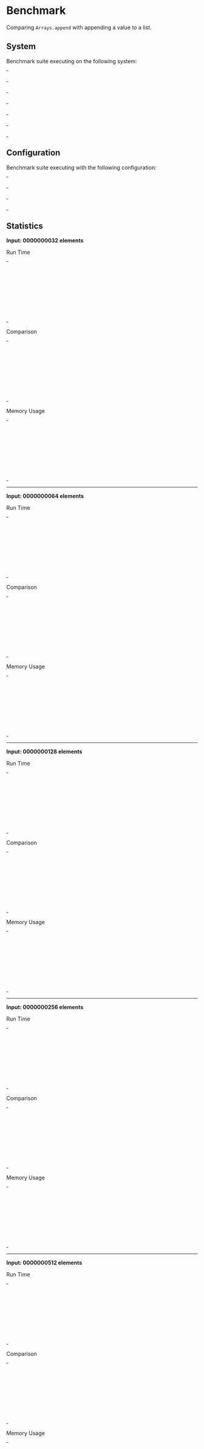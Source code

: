 
# Benchmark

Comparing `Arrays.append` with appending a value to a list.


## System

Benchmark suite executing on the following system:

<table style="width: 1%">
  <tr>
    <th style="width: 1%; white-space: nowrap">Operating System</th>
    <td>Linux</td>
  </tr><tr>
    <th style="white-space: nowrap">CPU Information</th>
    <td style="white-space: nowrap">Intel(R) Core(TM) i7-6700HQ CPU @ 2.60GHz</td>
  </tr><tr>
    <th style="white-space: nowrap">Number of Available Cores</th>
    <td style="white-space: nowrap">8</td>
  </tr><tr>
    <th style="white-space: nowrap">Available Memory</th>
    <td style="white-space: nowrap">7.60 GB</td>
  </tr><tr>
    <th style="white-space: nowrap">Elixir Version</th>
    <td style="white-space: nowrap">1.12.2</td>
  </tr><tr>
    <th style="white-space: nowrap">Erlang Version</th>
    <td style="white-space: nowrap">24.0.1</td>
  </tr>
</table>

## Configuration

Benchmark suite executing with the following configuration:

<table style="width: 1%">
  <tr>
    <th style="width: 1%">:time</th>
    <td style="white-space: nowrap">500 ms</td>
  </tr><tr>
    <th>:parallel</th>
    <td style="white-space: nowrap">1</td>
  </tr><tr>
    <th>:warmup</th>
    <td style="white-space: nowrap">500 ms</td>
  </tr>
</table>

## Statistics




__Input: 0000000032 elements__

Run Time

<table style="width: 1%">
  <tr>
    <th>Name</th>
    <th style="text-align: right">IPS</th>
    <th style="text-align: right">Average</th>
    <th style="text-align: right">Devitation</th>
    <th style="text-align: right">Median</th>
    <th style="text-align: right">99th&nbsp;%</th>
  </tr>

  <tr>
    <td style="white-space: nowrap">[val | list] (list, backwards)</td>
    <td style="white-space: nowrap; text-align: right">18.03 M</td>
    <td style="white-space: nowrap; text-align: right">55.46 ns</td>
    <td style="white-space: nowrap; text-align: right">±1815.06%</td>
    <td style="white-space: nowrap; text-align: right">34 ns</td>
    <td style="white-space: nowrap; text-align: right">62 ns</td>
  </tr>

  <tr>
    <td style="white-space: nowrap">Arrays.append/2 (ErlangArray)</td>
    <td style="white-space: nowrap; text-align: right">3.72 M</td>
    <td style="white-space: nowrap; text-align: right">269.13 ns</td>
    <td style="white-space: nowrap; text-align: right">±551.28%</td>
    <td style="white-space: nowrap; text-align: right">168 ns</td>
    <td style="white-space: nowrap; text-align: right">570.81 ns</td>
  </tr>

  <tr>
    <td style="white-space: nowrap">list ++ [val] (list)</td>
    <td style="white-space: nowrap; text-align: right">2.58 M</td>
    <td style="white-space: nowrap; text-align: right">388.12 ns</td>
    <td style="white-space: nowrap; text-align: right">±833.14%</td>
    <td style="white-space: nowrap; text-align: right">128 ns</td>
    <td style="white-space: nowrap; text-align: right">3953.60 ns</td>
  </tr>

  <tr>
    <td style="white-space: nowrap">Arrays.append/2 (RRBVector)</td>
    <td style="white-space: nowrap; text-align: right">1.17 M</td>
    <td style="white-space: nowrap; text-align: right">852.61 ns</td>
    <td style="white-space: nowrap; text-align: right">±300.72%</td>
    <td style="white-space: nowrap; text-align: right">641 ns</td>
    <td style="white-space: nowrap; text-align: right">1562.88 ns</td>
  </tr>

  <tr>
    <td style="white-space: nowrap">Arrays.append/2 (MapArray)</td>
    <td style="white-space: nowrap; text-align: right">0.37 M</td>
    <td style="white-space: nowrap; text-align: right">2707.40 ns</td>
    <td style="white-space: nowrap; text-align: right">±145.37%</td>
    <td style="white-space: nowrap; text-align: right">2075 ns</td>
    <td style="white-space: nowrap; text-align: right">21904.52 ns</td>
  </tr>

</table>


Comparison

<table style="width: 1%">
  <tr>
    <th>Name</th>
    <th style="text-align: right">IPS</th>
    <th style="text-align: right">Slower</th>
  <tr>
    <td style="white-space: nowrap">[val | list] (list, backwards)</td>
    <td style="white-space: nowrap;text-align: right">18.03 M</td>
    <td>&nbsp;</td>
  </tr>

  <tr>
    <td style="white-space: nowrap">Arrays.append/2 (ErlangArray)</td>
    <td style="white-space: nowrap; text-align: right">3.72 M</td>
    <td style="white-space: nowrap; text-align: right">4.85x</td>
  </tr>

  <tr>
    <td style="white-space: nowrap">list ++ [val] (list)</td>
    <td style="white-space: nowrap; text-align: right">2.58 M</td>
    <td style="white-space: nowrap; text-align: right">7.0x</td>
  </tr>

  <tr>
    <td style="white-space: nowrap">Arrays.append/2 (RRBVector)</td>
    <td style="white-space: nowrap; text-align: right">1.17 M</td>
    <td style="white-space: nowrap; text-align: right">15.37x</td>
  </tr>

  <tr>
    <td style="white-space: nowrap">Arrays.append/2 (MapArray)</td>
    <td style="white-space: nowrap; text-align: right">0.37 M</td>
    <td style="white-space: nowrap; text-align: right">48.82x</td>
  </tr>

</table>



Memory Usage

<table style="width: 1%">
  <tr>
    <th>Name</th>
    <th style="text-align: right">Memory</th>
<th style="text-align: right">Factor</th>
  </tr>
  <tr>
    <td style="white-space: nowrap">[val | list] (list, backwards)</td>
    <td style="white-space: nowrap">16 B</td>
<td>&nbsp;</td>
  </tr>

  <tr>
    <td style="white-space: nowrap">Arrays.append/2 (ErlangArray)</td>
    <td style="white-space: nowrap">272 B</td>
    <td>17.0x</td>
  </tr>

  <tr>
    <td style="white-space: nowrap">list ++ [val] (list)</td>
    <td style="white-space: nowrap">528 B</td>
    <td>33.0x</td>
  </tr>

  <tr>
    <td style="white-space: nowrap">Arrays.append/2 (RRBVector)</td>
    <td style="white-space: nowrap">88 B</td>
    <td>5.5x</td>
  </tr>

  <tr>
    <td style="white-space: nowrap">Arrays.append/2 (MapArray)</td>
    <td style="white-space: nowrap">920 B</td>
    <td>57.5x</td>
  </tr>

</table>


<hr/>


__Input: 0000000064 elements__

Run Time

<table style="width: 1%">
  <tr>
    <th>Name</th>
    <th style="text-align: right">IPS</th>
    <th style="text-align: right">Average</th>
    <th style="text-align: right">Devitation</th>
    <th style="text-align: right">Median</th>
    <th style="text-align: right">99th&nbsp;%</th>
  </tr>

  <tr>
    <td style="white-space: nowrap">[val | list] (list, backwards)</td>
    <td style="white-space: nowrap; text-align: right">20.37 M</td>
    <td style="white-space: nowrap; text-align: right">49.08 ns</td>
    <td style="white-space: nowrap; text-align: right">±936.97%</td>
    <td style="white-space: nowrap; text-align: right">36 ns</td>
    <td style="white-space: nowrap; text-align: right">72 ns</td>
  </tr>

  <tr>
    <td style="white-space: nowrap">Arrays.append/2 (ErlangArray)</td>
    <td style="white-space: nowrap; text-align: right">4.54 M</td>
    <td style="white-space: nowrap; text-align: right">220.15 ns</td>
    <td style="white-space: nowrap; text-align: right">±446.12%</td>
    <td style="white-space: nowrap; text-align: right">162 ns</td>
    <td style="white-space: nowrap; text-align: right">498.54 ns</td>
  </tr>

  <tr>
    <td style="white-space: nowrap">Arrays.append/2 (MapArray)</td>
    <td style="white-space: nowrap; text-align: right">4.03 M</td>
    <td style="white-space: nowrap; text-align: right">248.10 ns</td>
    <td style="white-space: nowrap; text-align: right">±548.95%</td>
    <td style="white-space: nowrap; text-align: right">165 ns</td>
    <td style="white-space: nowrap; text-align: right">395.91 ns</td>
  </tr>

  <tr>
    <td style="white-space: nowrap">list ++ [val] (list)</td>
    <td style="white-space: nowrap; text-align: right">1.81 M</td>
    <td style="white-space: nowrap; text-align: right">551.45 ns</td>
    <td style="white-space: nowrap; text-align: right">±517.57%</td>
    <td style="white-space: nowrap; text-align: right">217 ns</td>
    <td style="white-space: nowrap; text-align: right">12372.60 ns</td>
  </tr>

  <tr>
    <td style="white-space: nowrap">Arrays.append/2 (RRBVector)</td>
    <td style="white-space: nowrap; text-align: right">0.90 M</td>
    <td style="white-space: nowrap; text-align: right">1112.15 ns</td>
    <td style="white-space: nowrap; text-align: right">±194.38%</td>
    <td style="white-space: nowrap; text-align: right">896 ns</td>
    <td style="white-space: nowrap; text-align: right">5252.01 ns</td>
  </tr>

</table>


Comparison

<table style="width: 1%">
  <tr>
    <th>Name</th>
    <th style="text-align: right">IPS</th>
    <th style="text-align: right">Slower</th>
  <tr>
    <td style="white-space: nowrap">[val | list] (list, backwards)</td>
    <td style="white-space: nowrap;text-align: right">20.37 M</td>
    <td>&nbsp;</td>
  </tr>

  <tr>
    <td style="white-space: nowrap">Arrays.append/2 (ErlangArray)</td>
    <td style="white-space: nowrap; text-align: right">4.54 M</td>
    <td style="white-space: nowrap; text-align: right">4.49x</td>
  </tr>

  <tr>
    <td style="white-space: nowrap">Arrays.append/2 (MapArray)</td>
    <td style="white-space: nowrap; text-align: right">4.03 M</td>
    <td style="white-space: nowrap; text-align: right">5.05x</td>
  </tr>

  <tr>
    <td style="white-space: nowrap">list ++ [val] (list)</td>
    <td style="white-space: nowrap; text-align: right">1.81 M</td>
    <td style="white-space: nowrap; text-align: right">11.23x</td>
  </tr>

  <tr>
    <td style="white-space: nowrap">Arrays.append/2 (RRBVector)</td>
    <td style="white-space: nowrap; text-align: right">0.90 M</td>
    <td style="white-space: nowrap; text-align: right">22.66x</td>
  </tr>

</table>



Memory Usage

<table style="width: 1%">
  <tr>
    <th>Name</th>
    <th style="text-align: right">Memory</th>
<th style="text-align: right">Factor</th>
  </tr>
  <tr>
    <td style="white-space: nowrap">[val | list] (list, backwards)</td>
    <td style="white-space: nowrap">16 B</td>
<td>&nbsp;</td>
  </tr>

  <tr>
    <td style="white-space: nowrap">Arrays.append/2 (ErlangArray)</td>
    <td style="white-space: nowrap">272 B</td>
    <td>17.0x</td>
  </tr>

  <tr>
    <td style="white-space: nowrap">Arrays.append/2 (MapArray)</td>
    <td style="white-space: nowrap">224 B</td>
    <td>14.0x</td>
  </tr>

  <tr>
    <td style="white-space: nowrap">list ++ [val] (list)</td>
    <td style="white-space: nowrap">448 B</td>
    <td>28.0x</td>
  </tr>

  <tr>
    <td style="white-space: nowrap">Arrays.append/2 (RRBVector)</td>
    <td style="white-space: nowrap">88 B</td>
    <td>5.5x</td>
  </tr>

</table>


<hr/>


__Input: 0000000128 elements__

Run Time

<table style="width: 1%">
  <tr>
    <th>Name</th>
    <th style="text-align: right">IPS</th>
    <th style="text-align: right">Average</th>
    <th style="text-align: right">Devitation</th>
    <th style="text-align: right">Median</th>
    <th style="text-align: right">99th&nbsp;%</th>
  </tr>

  <tr>
    <td style="white-space: nowrap">[val | list] (list, backwards)</td>
    <td style="white-space: nowrap; text-align: right">14.32 M</td>
    <td style="white-space: nowrap; text-align: right">69.85 ns</td>
    <td style="white-space: nowrap; text-align: right">±1257.32%</td>
    <td style="white-space: nowrap; text-align: right">41 ns</td>
    <td style="white-space: nowrap; text-align: right">80 ns</td>
  </tr>

  <tr>
    <td style="white-space: nowrap">Arrays.append/2 (MapArray)</td>
    <td style="white-space: nowrap; text-align: right">3.02 M</td>
    <td style="white-space: nowrap; text-align: right">330.79 ns</td>
    <td style="white-space: nowrap; text-align: right">±439.52%</td>
    <td style="white-space: nowrap; text-align: right">204 ns</td>
    <td style="white-space: nowrap; text-align: right">3264.30 ns</td>
  </tr>

  <tr>
    <td style="white-space: nowrap">Arrays.append/2 (ErlangArray)</td>
    <td style="white-space: nowrap; text-align: right">3.00 M</td>
    <td style="white-space: nowrap; text-align: right">332.81 ns</td>
    <td style="white-space: nowrap; text-align: right">±451.07%</td>
    <td style="white-space: nowrap; text-align: right">223 ns</td>
    <td style="white-space: nowrap; text-align: right">1744.15 ns</td>
  </tr>

  <tr>
    <td style="white-space: nowrap">list ++ [val] (list)</td>
    <td style="white-space: nowrap; text-align: right">0.98 M</td>
    <td style="white-space: nowrap; text-align: right">1017.03 ns</td>
    <td style="white-space: nowrap; text-align: right">±387.01%</td>
    <td style="white-space: nowrap; text-align: right">373 ns</td>
    <td style="white-space: nowrap; text-align: right">19946.75 ns</td>
  </tr>

  <tr>
    <td style="white-space: nowrap">Arrays.append/2 (RRBVector)</td>
    <td style="white-space: nowrap; text-align: right">0.95 M</td>
    <td style="white-space: nowrap; text-align: right">1056.68 ns</td>
    <td style="white-space: nowrap; text-align: right">±326.14%</td>
    <td style="white-space: nowrap; text-align: right">737 ns</td>
    <td style="white-space: nowrap; text-align: right">10128.68 ns</td>
  </tr>

</table>


Comparison

<table style="width: 1%">
  <tr>
    <th>Name</th>
    <th style="text-align: right">IPS</th>
    <th style="text-align: right">Slower</th>
  <tr>
    <td style="white-space: nowrap">[val | list] (list, backwards)</td>
    <td style="white-space: nowrap;text-align: right">14.32 M</td>
    <td>&nbsp;</td>
  </tr>

  <tr>
    <td style="white-space: nowrap">Arrays.append/2 (MapArray)</td>
    <td style="white-space: nowrap; text-align: right">3.02 M</td>
    <td style="white-space: nowrap; text-align: right">4.74x</td>
  </tr>

  <tr>
    <td style="white-space: nowrap">Arrays.append/2 (ErlangArray)</td>
    <td style="white-space: nowrap; text-align: right">3.00 M</td>
    <td style="white-space: nowrap; text-align: right">4.76x</td>
  </tr>

  <tr>
    <td style="white-space: nowrap">list ++ [val] (list)</td>
    <td style="white-space: nowrap; text-align: right">0.98 M</td>
    <td style="white-space: nowrap; text-align: right">14.56x</td>
  </tr>

  <tr>
    <td style="white-space: nowrap">Arrays.append/2 (RRBVector)</td>
    <td style="white-space: nowrap; text-align: right">0.95 M</td>
    <td style="white-space: nowrap; text-align: right">15.13x</td>
  </tr>

</table>



Memory Usage

<table style="width: 1%">
  <tr>
    <th>Name</th>
    <th style="text-align: right">Memory</th>
<th style="text-align: right">Factor</th>
  </tr>
  <tr>
    <td style="white-space: nowrap">[val | list] (list, backwards)</td>
    <td style="white-space: nowrap">16 B</td>
<td>&nbsp;</td>
  </tr>

  <tr>
    <td style="white-space: nowrap">Arrays.append/2 (MapArray)</td>
    <td style="white-space: nowrap">264 B</td>
    <td>16.5x</td>
  </tr>

  <tr>
    <td style="white-space: nowrap">Arrays.append/2 (ErlangArray)</td>
    <td style="white-space: nowrap">368 B</td>
    <td>23.0x</td>
  </tr>

  <tr>
    <td style="white-space: nowrap">list ++ [val] (list)</td>
    <td style="white-space: nowrap">560 B</td>
    <td>35.0x</td>
  </tr>

  <tr>
    <td style="white-space: nowrap">Arrays.append/2 (RRBVector)</td>
    <td style="white-space: nowrap">88 B</td>
    <td>5.5x</td>
  </tr>

</table>


<hr/>


__Input: 0000000256 elements__

Run Time

<table style="width: 1%">
  <tr>
    <th>Name</th>
    <th style="text-align: right">IPS</th>
    <th style="text-align: right">Average</th>
    <th style="text-align: right">Devitation</th>
    <th style="text-align: right">Median</th>
    <th style="text-align: right">99th&nbsp;%</th>
  </tr>

  <tr>
    <td style="white-space: nowrap">[val | list] (list, backwards)</td>
    <td style="white-space: nowrap; text-align: right">12.52 M</td>
    <td style="white-space: nowrap; text-align: right">79.90 ns</td>
    <td style="white-space: nowrap; text-align: right">±961.08%</td>
    <td style="white-space: nowrap; text-align: right">47 ns</td>
    <td style="white-space: nowrap; text-align: right">97 ns</td>
  </tr>

  <tr>
    <td style="white-space: nowrap">Arrays.append/2 (ErlangArray)</td>
    <td style="white-space: nowrap; text-align: right">3.49 M</td>
    <td style="white-space: nowrap; text-align: right">286.61 ns</td>
    <td style="white-space: nowrap; text-align: right">±291.47%</td>
    <td style="white-space: nowrap; text-align: right">239 ns</td>
    <td style="white-space: nowrap; text-align: right">460.68 ns</td>
  </tr>

  <tr>
    <td style="white-space: nowrap">Arrays.append/2 (MapArray)</td>
    <td style="white-space: nowrap; text-align: right">3.30 M</td>
    <td style="white-space: nowrap; text-align: right">302.98 ns</td>
    <td style="white-space: nowrap; text-align: right">±290.61%</td>
    <td style="white-space: nowrap; text-align: right">245 ns</td>
    <td style="white-space: nowrap; text-align: right">438.70 ns</td>
  </tr>

  <tr>
    <td style="white-space: nowrap">list ++ [val] (list)</td>
    <td style="white-space: nowrap; text-align: right">0.56 M</td>
    <td style="white-space: nowrap; text-align: right">1790.46 ns</td>
    <td style="white-space: nowrap; text-align: right">±246.86%</td>
    <td style="white-space: nowrap; text-align: right">705 ns</td>
    <td style="white-space: nowrap; text-align: right">25348.65 ns</td>
  </tr>

  <tr>
    <td style="white-space: nowrap">Arrays.append/2 (RRBVector)</td>
    <td style="white-space: nowrap; text-align: right">0.51 M</td>
    <td style="white-space: nowrap; text-align: right">1959.35 ns</td>
    <td style="white-space: nowrap; text-align: right">±108.08%</td>
    <td style="white-space: nowrap; text-align: right">1677 ns</td>
    <td style="white-space: nowrap; text-align: right">16455.40 ns</td>
  </tr>

</table>


Comparison

<table style="width: 1%">
  <tr>
    <th>Name</th>
    <th style="text-align: right">IPS</th>
    <th style="text-align: right">Slower</th>
  <tr>
    <td style="white-space: nowrap">[val | list] (list, backwards)</td>
    <td style="white-space: nowrap;text-align: right">12.52 M</td>
    <td>&nbsp;</td>
  </tr>

  <tr>
    <td style="white-space: nowrap">Arrays.append/2 (ErlangArray)</td>
    <td style="white-space: nowrap; text-align: right">3.49 M</td>
    <td style="white-space: nowrap; text-align: right">3.59x</td>
  </tr>

  <tr>
    <td style="white-space: nowrap">Arrays.append/2 (MapArray)</td>
    <td style="white-space: nowrap; text-align: right">3.30 M</td>
    <td style="white-space: nowrap; text-align: right">3.79x</td>
  </tr>

  <tr>
    <td style="white-space: nowrap">list ++ [val] (list)</td>
    <td style="white-space: nowrap; text-align: right">0.56 M</td>
    <td style="white-space: nowrap; text-align: right">22.41x</td>
  </tr>

  <tr>
    <td style="white-space: nowrap">Arrays.append/2 (RRBVector)</td>
    <td style="white-space: nowrap; text-align: right">0.51 M</td>
    <td style="white-space: nowrap; text-align: right">24.52x</td>
  </tr>

</table>



Memory Usage

<table style="width: 1%">
  <tr>
    <th>Name</th>
    <th style="text-align: right">Memory</th>
<th style="text-align: right">Factor</th>
  </tr>
  <tr>
    <td style="white-space: nowrap">[val | list] (list, backwards)</td>
    <td style="white-space: nowrap">16 B</td>
<td>&nbsp;</td>
  </tr>

  <tr>
    <td style="white-space: nowrap">Arrays.append/2 (ErlangArray)</td>
    <td style="white-space: nowrap">368 B</td>
    <td>23.0x</td>
  </tr>

  <tr>
    <td style="white-space: nowrap">Arrays.append/2 (MapArray)</td>
    <td style="white-space: nowrap">328 B</td>
    <td>20.5x</td>
  </tr>

  <tr>
    <td style="white-space: nowrap">list ++ [val] (list)</td>
    <td style="white-space: nowrap">384 B</td>
    <td>24.0x</td>
  </tr>

  <tr>
    <td style="white-space: nowrap">Arrays.append/2 (RRBVector)</td>
    <td style="white-space: nowrap">88 B</td>
    <td>5.5x</td>
  </tr>

</table>


<hr/>


__Input: 0000000512 elements__

Run Time

<table style="width: 1%">
  <tr>
    <th>Name</th>
    <th style="text-align: right">IPS</th>
    <th style="text-align: right">Average</th>
    <th style="text-align: right">Devitation</th>
    <th style="text-align: right">Median</th>
    <th style="text-align: right">99th&nbsp;%</th>
  </tr>

  <tr>
    <td style="white-space: nowrap">[val | list] (list, backwards)</td>
    <td style="white-space: nowrap; text-align: right">15.02 M</td>
    <td style="white-space: nowrap; text-align: right">66.57 ns</td>
    <td style="white-space: nowrap; text-align: right">±631.41%</td>
    <td style="white-space: nowrap; text-align: right">53 ns</td>
    <td style="white-space: nowrap; text-align: right">102.86 ns</td>
  </tr>

  <tr>
    <td style="white-space: nowrap">Arrays.append/2 (ErlangArray)</td>
    <td style="white-space: nowrap; text-align: right">2.94 M</td>
    <td style="white-space: nowrap; text-align: right">339.70 ns</td>
    <td style="white-space: nowrap; text-align: right">±222.09%</td>
    <td style="white-space: nowrap; text-align: right">251 ns</td>
    <td style="white-space: nowrap; text-align: right">1811.20 ns</td>
  </tr>

  <tr>
    <td style="white-space: nowrap">Arrays.append/2 (MapArray)</td>
    <td style="white-space: nowrap; text-align: right">2.26 M</td>
    <td style="white-space: nowrap; text-align: right">442.64 ns</td>
    <td style="white-space: nowrap; text-align: right">±385.09%</td>
    <td style="white-space: nowrap; text-align: right">257.50 ns</td>
    <td style="white-space: nowrap; text-align: right">10374.74 ns</td>
  </tr>

  <tr>
    <td style="white-space: nowrap">list ++ [val] (list)</td>
    <td style="white-space: nowrap; text-align: right">0.46 M</td>
    <td style="white-space: nowrap; text-align: right">2153.84 ns</td>
    <td style="white-space: nowrap; text-align: right">±114.50%</td>
    <td style="white-space: nowrap; text-align: right">1360 ns</td>
    <td style="white-space: nowrap; text-align: right">9074.82 ns</td>
  </tr>

  <tr>
    <td style="white-space: nowrap">Arrays.append/2 (RRBVector)</td>
    <td style="white-space: nowrap; text-align: right">0.43 M</td>
    <td style="white-space: nowrap; text-align: right">2343.52 ns</td>
    <td style="white-space: nowrap; text-align: right">±138.37%</td>
    <td style="white-space: nowrap; text-align: right">2046 ns</td>
    <td style="white-space: nowrap; text-align: right">15088.36 ns</td>
  </tr>

</table>


Comparison

<table style="width: 1%">
  <tr>
    <th>Name</th>
    <th style="text-align: right">IPS</th>
    <th style="text-align: right">Slower</th>
  <tr>
    <td style="white-space: nowrap">[val | list] (list, backwards)</td>
    <td style="white-space: nowrap;text-align: right">15.02 M</td>
    <td>&nbsp;</td>
  </tr>

  <tr>
    <td style="white-space: nowrap">Arrays.append/2 (ErlangArray)</td>
    <td style="white-space: nowrap; text-align: right">2.94 M</td>
    <td style="white-space: nowrap; text-align: right">5.1x</td>
  </tr>

  <tr>
    <td style="white-space: nowrap">Arrays.append/2 (MapArray)</td>
    <td style="white-space: nowrap; text-align: right">2.26 M</td>
    <td style="white-space: nowrap; text-align: right">6.65x</td>
  </tr>

  <tr>
    <td style="white-space: nowrap">list ++ [val] (list)</td>
    <td style="white-space: nowrap; text-align: right">0.46 M</td>
    <td style="white-space: nowrap; text-align: right">32.35x</td>
  </tr>

  <tr>
    <td style="white-space: nowrap">Arrays.append/2 (RRBVector)</td>
    <td style="white-space: nowrap; text-align: right">0.43 M</td>
    <td style="white-space: nowrap; text-align: right">35.2x</td>
  </tr>

</table>



Memory Usage

<table style="width: 1%">
  <tr>
    <th>Name</th>
    <th style="text-align: right">Memory</th>
<th style="text-align: right">Factor</th>
  </tr>
  <tr>
    <td style="white-space: nowrap">[val | list] (list, backwards)</td>
    <td style="white-space: nowrap">16 B</td>
<td>&nbsp;</td>
  </tr>

  <tr>
    <td style="white-space: nowrap">Arrays.append/2 (ErlangArray)</td>
    <td style="white-space: nowrap">368 B</td>
    <td>23.0x</td>
  </tr>

  <tr>
    <td style="white-space: nowrap">Arrays.append/2 (MapArray)</td>
    <td style="white-space: nowrap">336 B</td>
    <td>21.0x</td>
  </tr>

  <tr>
    <td style="white-space: nowrap">list ++ [val] (list)</td>
    <td style="white-space: nowrap">4192 B</td>
    <td>262.0x</td>
  </tr>

  <tr>
    <td style="white-space: nowrap">Arrays.append/2 (RRBVector)</td>
    <td style="white-space: nowrap">88 B</td>
    <td>5.5x</td>
  </tr>

</table>


<hr/>


__Input: 0000001024 elements__

Run Time

<table style="width: 1%">
  <tr>
    <th>Name</th>
    <th style="text-align: right">IPS</th>
    <th style="text-align: right">Average</th>
    <th style="text-align: right">Devitation</th>
    <th style="text-align: right">Median</th>
    <th style="text-align: right">99th&nbsp;%</th>
  </tr>

  <tr>
    <td style="white-space: nowrap">[val | list] (list, backwards)</td>
    <td style="white-space: nowrap; text-align: right">11634.04 K</td>
    <td style="white-space: nowrap; text-align: right">0.0860 μs</td>
    <td style="white-space: nowrap; text-align: right">±375.65%</td>
    <td style="white-space: nowrap; text-align: right">0.0650 μs</td>
    <td style="white-space: nowrap; text-align: right">0.33 μs</td>
  </tr>

  <tr>
    <td style="white-space: nowrap">Arrays.append/2 (ErlangArray)</td>
    <td style="white-space: nowrap; text-align: right">2241.18 K</td>
    <td style="white-space: nowrap; text-align: right">0.45 μs</td>
    <td style="white-space: nowrap; text-align: right">±213.46%</td>
    <td style="white-space: nowrap; text-align: right">0.32 μs</td>
    <td style="white-space: nowrap; text-align: right">2.01 μs</td>
  </tr>

  <tr>
    <td style="white-space: nowrap">Arrays.append/2 (MapArray)</td>
    <td style="white-space: nowrap; text-align: right">951.57 K</td>
    <td style="white-space: nowrap; text-align: right">1.05 μs</td>
    <td style="white-space: nowrap; text-align: right">±360.56%</td>
    <td style="white-space: nowrap; text-align: right">0.29 μs</td>
    <td style="white-space: nowrap; text-align: right">14.01 μs</td>
  </tr>

  <tr>
    <td style="white-space: nowrap">Arrays.append/2 (RRBVector)</td>
    <td style="white-space: nowrap; text-align: right">246.34 K</td>
    <td style="white-space: nowrap; text-align: right">4.06 μs</td>
    <td style="white-space: nowrap; text-align: right">±370.70%</td>
    <td style="white-space: nowrap; text-align: right">2.26 μs</td>
    <td style="white-space: nowrap; text-align: right">138.41 μs</td>
  </tr>

  <tr>
    <td style="white-space: nowrap">list ++ [val] (list)</td>
    <td style="white-space: nowrap; text-align: right">124.43 K</td>
    <td style="white-space: nowrap; text-align: right">8.04 μs</td>
    <td style="white-space: nowrap; text-align: right">±106.36%</td>
    <td style="white-space: nowrap; text-align: right">3.14 μs</td>
    <td style="white-space: nowrap; text-align: right">37.37 μs</td>
  </tr>

</table>


Comparison

<table style="width: 1%">
  <tr>
    <th>Name</th>
    <th style="text-align: right">IPS</th>
    <th style="text-align: right">Slower</th>
  <tr>
    <td style="white-space: nowrap">[val | list] (list, backwards)</td>
    <td style="white-space: nowrap;text-align: right">11634.04 K</td>
    <td>&nbsp;</td>
  </tr>

  <tr>
    <td style="white-space: nowrap">Arrays.append/2 (ErlangArray)</td>
    <td style="white-space: nowrap; text-align: right">2241.18 K</td>
    <td style="white-space: nowrap; text-align: right">5.19x</td>
  </tr>

  <tr>
    <td style="white-space: nowrap">Arrays.append/2 (MapArray)</td>
    <td style="white-space: nowrap; text-align: right">951.57 K</td>
    <td style="white-space: nowrap; text-align: right">12.23x</td>
  </tr>

  <tr>
    <td style="white-space: nowrap">Arrays.append/2 (RRBVector)</td>
    <td style="white-space: nowrap; text-align: right">246.34 K</td>
    <td style="white-space: nowrap; text-align: right">47.23x</td>
  </tr>

  <tr>
    <td style="white-space: nowrap">list ++ [val] (list)</td>
    <td style="white-space: nowrap; text-align: right">124.43 K</td>
    <td style="white-space: nowrap; text-align: right">93.5x</td>
  </tr>

</table>



Memory Usage

<table style="width: 1%">
  <tr>
    <th>Name</th>
    <th style="text-align: right">Memory</th>
<th style="text-align: right">Factor</th>
  </tr>
  <tr>
    <td style="white-space: nowrap">[val | list] (list, backwards)</td>
    <td style="white-space: nowrap">16 B</td>
<td>&nbsp;</td>
  </tr>

  <tr>
    <td style="white-space: nowrap">Arrays.append/2 (ErlangArray)</td>
    <td style="white-space: nowrap">464 B</td>
    <td>29.0x</td>
  </tr>

  <tr>
    <td style="white-space: nowrap">Arrays.append/2 (MapArray)</td>
    <td style="white-space: nowrap">368 B</td>
    <td>23.0x</td>
  </tr>

  <tr>
    <td style="white-space: nowrap">Arrays.append/2 (RRBVector)</td>
    <td style="white-space: nowrap">88 B</td>
    <td>5.5x</td>
  </tr>

  <tr>
    <td style="white-space: nowrap">list ++ [val] (list)</td>
    <td style="white-space: nowrap">3904 B</td>
    <td>244.0x</td>
  </tr>

</table>


<hr/>


__Input: 0000002048 elements__

Run Time

<table style="width: 1%">
  <tr>
    <th>Name</th>
    <th style="text-align: right">IPS</th>
    <th style="text-align: right">Average</th>
    <th style="text-align: right">Devitation</th>
    <th style="text-align: right">Median</th>
    <th style="text-align: right">99th&nbsp;%</th>
  </tr>

  <tr>
    <td style="white-space: nowrap">[val | list] (list, backwards)</td>
    <td style="white-space: nowrap; text-align: right">9357.05 K</td>
    <td style="white-space: nowrap; text-align: right">0.107 μs</td>
    <td style="white-space: nowrap; text-align: right">±601.72%</td>
    <td style="white-space: nowrap; text-align: right">0.0760 μs</td>
    <td style="white-space: nowrap; text-align: right">0.22 μs</td>
  </tr>

  <tr>
    <td style="white-space: nowrap">Arrays.append/2 (MapArray)</td>
    <td style="white-space: nowrap; text-align: right">2354.63 K</td>
    <td style="white-space: nowrap; text-align: right">0.42 μs</td>
    <td style="white-space: nowrap; text-align: right">±341.56%</td>
    <td style="white-space: nowrap; text-align: right">0.30 μs</td>
    <td style="white-space: nowrap; text-align: right">0.83 μs</td>
  </tr>

  <tr>
    <td style="white-space: nowrap">Arrays.append/2 (ErlangArray)</td>
    <td style="white-space: nowrap; text-align: right">961.41 K</td>
    <td style="white-space: nowrap; text-align: right">1.04 μs</td>
    <td style="white-space: nowrap; text-align: right">±210.89%</td>
    <td style="white-space: nowrap; text-align: right">0.35 μs</td>
    <td style="white-space: nowrap; text-align: right">7.31 μs</td>
  </tr>

  <tr>
    <td style="white-space: nowrap">Arrays.append/2 (RRBVector)</td>
    <td style="white-space: nowrap; text-align: right">329.05 K</td>
    <td style="white-space: nowrap; text-align: right">3.04 μs</td>
    <td style="white-space: nowrap; text-align: right">±85.31%</td>
    <td style="white-space: nowrap; text-align: right">2.58 μs</td>
    <td style="white-space: nowrap; text-align: right">21.71 μs</td>
  </tr>

  <tr>
    <td style="white-space: nowrap">list ++ [val] (list)</td>
    <td style="white-space: nowrap; text-align: right">61.56 K</td>
    <td style="white-space: nowrap; text-align: right">16.25 μs</td>
    <td style="white-space: nowrap; text-align: right">±82.26%</td>
    <td style="white-space: nowrap; text-align: right">6.57 μs</td>
    <td style="white-space: nowrap; text-align: right">65.38 μs</td>
  </tr>

</table>


Comparison

<table style="width: 1%">
  <tr>
    <th>Name</th>
    <th style="text-align: right">IPS</th>
    <th style="text-align: right">Slower</th>
  <tr>
    <td style="white-space: nowrap">[val | list] (list, backwards)</td>
    <td style="white-space: nowrap;text-align: right">9357.05 K</td>
    <td>&nbsp;</td>
  </tr>

  <tr>
    <td style="white-space: nowrap">Arrays.append/2 (MapArray)</td>
    <td style="white-space: nowrap; text-align: right">2354.63 K</td>
    <td style="white-space: nowrap; text-align: right">3.97x</td>
  </tr>

  <tr>
    <td style="white-space: nowrap">Arrays.append/2 (ErlangArray)</td>
    <td style="white-space: nowrap; text-align: right">961.41 K</td>
    <td style="white-space: nowrap; text-align: right">9.73x</td>
  </tr>

  <tr>
    <td style="white-space: nowrap">Arrays.append/2 (RRBVector)</td>
    <td style="white-space: nowrap; text-align: right">329.05 K</td>
    <td style="white-space: nowrap; text-align: right">28.44x</td>
  </tr>

  <tr>
    <td style="white-space: nowrap">list ++ [val] (list)</td>
    <td style="white-space: nowrap; text-align: right">61.56 K</td>
    <td style="white-space: nowrap; text-align: right">152.01x</td>
  </tr>

</table>



Memory Usage

<table style="width: 1%">
  <tr>
    <th>Name</th>
    <th style="text-align: right">Memory</th>
<th style="text-align: right">Factor</th>
  </tr>
  <tr>
    <td style="white-space: nowrap">[val | list] (list, backwards)</td>
    <td style="white-space: nowrap">16 B</td>
<td>&nbsp;</td>
  </tr>

  <tr>
    <td style="white-space: nowrap">Arrays.append/2 (MapArray)</td>
    <td style="white-space: nowrap">408 B</td>
    <td>25.5x</td>
  </tr>

  <tr>
    <td style="white-space: nowrap">Arrays.append/2 (ErlangArray)</td>
    <td style="white-space: nowrap">464 B</td>
    <td>29.0x</td>
  </tr>

  <tr>
    <td style="white-space: nowrap">Arrays.append/2 (RRBVector)</td>
    <td style="white-space: nowrap">88 B</td>
    <td>5.5x</td>
  </tr>

  <tr>
    <td style="white-space: nowrap">list ++ [val] (list)</td>
    <td style="white-space: nowrap">320 B</td>
    <td>20.0x</td>
  </tr>

</table>


<hr/>


__Input: 0000004096 elements__

Run Time

<table style="width: 1%">
  <tr>
    <th>Name</th>
    <th style="text-align: right">IPS</th>
    <th style="text-align: right">Average</th>
    <th style="text-align: right">Devitation</th>
    <th style="text-align: right">Median</th>
    <th style="text-align: right">99th&nbsp;%</th>
  </tr>

  <tr>
    <td style="white-space: nowrap">[val | list] (list, backwards)</td>
    <td style="white-space: nowrap; text-align: right">6665.20 K</td>
    <td style="white-space: nowrap; text-align: right">0.150 μs</td>
    <td style="white-space: nowrap; text-align: right">±110.24%</td>
    <td style="white-space: nowrap; text-align: right">0.128 μs</td>
    <td style="white-space: nowrap; text-align: right">0.42 μs</td>
  </tr>

  <tr>
    <td style="white-space: nowrap">Arrays.append/2 (ErlangArray)</td>
    <td style="white-space: nowrap; text-align: right">1242.62 K</td>
    <td style="white-space: nowrap; text-align: right">0.80 μs</td>
    <td style="white-space: nowrap; text-align: right">±235.11%</td>
    <td style="white-space: nowrap; text-align: right">0.39 μs</td>
    <td style="white-space: nowrap; text-align: right">15.97 μs</td>
  </tr>

  <tr>
    <td style="white-space: nowrap">Arrays.append/2 (RRBVector)</td>
    <td style="white-space: nowrap; text-align: right">244.49 K</td>
    <td style="white-space: nowrap; text-align: right">4.09 μs</td>
    <td style="white-space: nowrap; text-align: right">±40.72%</td>
    <td style="white-space: nowrap; text-align: right">3.80 μs</td>
    <td style="white-space: nowrap; text-align: right">17.66 μs</td>
  </tr>

  <tr>
    <td style="white-space: nowrap">Arrays.append/2 (MapArray)</td>
    <td style="white-space: nowrap; text-align: right">230.45 K</td>
    <td style="white-space: nowrap; text-align: right">4.34 μs</td>
    <td style="white-space: nowrap; text-align: right">±310.95%</td>
    <td style="white-space: nowrap; text-align: right">0.37 μs</td>
    <td style="white-space: nowrap; text-align: right">61.67 μs</td>
  </tr>

  <tr>
    <td style="white-space: nowrap">list ++ [val] (list)</td>
    <td style="white-space: nowrap; text-align: right">28.82 K</td>
    <td style="white-space: nowrap; text-align: right">34.70 μs</td>
    <td style="white-space: nowrap; text-align: right">±64.47%</td>
    <td style="white-space: nowrap; text-align: right">26.31 μs</td>
    <td style="white-space: nowrap; text-align: right">127.07 μs</td>
  </tr>

</table>


Comparison

<table style="width: 1%">
  <tr>
    <th>Name</th>
    <th style="text-align: right">IPS</th>
    <th style="text-align: right">Slower</th>
  <tr>
    <td style="white-space: nowrap">[val | list] (list, backwards)</td>
    <td style="white-space: nowrap;text-align: right">6665.20 K</td>
    <td>&nbsp;</td>
  </tr>

  <tr>
    <td style="white-space: nowrap">Arrays.append/2 (ErlangArray)</td>
    <td style="white-space: nowrap; text-align: right">1242.62 K</td>
    <td style="white-space: nowrap; text-align: right">5.36x</td>
  </tr>

  <tr>
    <td style="white-space: nowrap">Arrays.append/2 (RRBVector)</td>
    <td style="white-space: nowrap; text-align: right">244.49 K</td>
    <td style="white-space: nowrap; text-align: right">27.26x</td>
  </tr>

  <tr>
    <td style="white-space: nowrap">Arrays.append/2 (MapArray)</td>
    <td style="white-space: nowrap; text-align: right">230.45 K</td>
    <td style="white-space: nowrap; text-align: right">28.92x</td>
  </tr>

  <tr>
    <td style="white-space: nowrap">list ++ [val] (list)</td>
    <td style="white-space: nowrap; text-align: right">28.82 K</td>
    <td style="white-space: nowrap; text-align: right">231.29x</td>
  </tr>

</table>



Memory Usage

<table style="width: 1%">
  <tr>
    <th>Name</th>
    <th style="text-align: right">Memory</th>
<th style="text-align: right">Factor</th>
  </tr>
  <tr>
    <td style="white-space: nowrap">[val | list] (list, backwards)</td>
    <td style="white-space: nowrap">16 B</td>
<td>&nbsp;</td>
  </tr>

  <tr>
    <td style="white-space: nowrap">Arrays.append/2 (ErlangArray)</td>
    <td style="white-space: nowrap">464 B</td>
    <td>29.0x</td>
  </tr>

  <tr>
    <td style="white-space: nowrap">Arrays.append/2 (RRBVector)</td>
    <td style="white-space: nowrap">88 B</td>
    <td>5.5x</td>
  </tr>

  <tr>
    <td style="white-space: nowrap">Arrays.append/2 (MapArray)</td>
    <td style="white-space: nowrap">400 B</td>
    <td>25.0x</td>
  </tr>

  <tr>
    <td style="white-space: nowrap">list ++ [val] (list)</td>
    <td style="white-space: nowrap">21728 B</td>
    <td>1358.0x</td>
  </tr>

</table>


<hr/>


__Input: 0000008192 elements__

Run Time

<table style="width: 1%">
  <tr>
    <th>Name</th>
    <th style="text-align: right">IPS</th>
    <th style="text-align: right">Average</th>
    <th style="text-align: right">Devitation</th>
    <th style="text-align: right">Median</th>
    <th style="text-align: right">99th&nbsp;%</th>
  </tr>

  <tr>
    <td style="white-space: nowrap">[val | list] (list, backwards)</td>
    <td style="white-space: nowrap; text-align: right">4.01 M</td>
    <td style="white-space: nowrap; text-align: right">249.24 ns</td>
    <td style="white-space: nowrap; text-align: right">±53.74%</td>
    <td style="white-space: nowrap; text-align: right">233 ns</td>
    <td style="white-space: nowrap; text-align: right">1068.70 ns</td>
  </tr>

  <tr>
    <td style="white-space: nowrap">Arrays.append/2 (MapArray)</td>
    <td style="white-space: nowrap; text-align: right">1.64 M</td>
    <td style="white-space: nowrap; text-align: right">608.45 ns</td>
    <td style="white-space: nowrap; text-align: right">±29.04%</td>
    <td style="white-space: nowrap; text-align: right">543 ns</td>
    <td style="white-space: nowrap; text-align: right">1314 ns</td>
  </tr>

  <tr>
    <td style="white-space: nowrap">Arrays.append/2 (ErlangArray)</td>
    <td style="white-space: nowrap; text-align: right">1.18 M</td>
    <td style="white-space: nowrap; text-align: right">846.05 ns</td>
    <td style="white-space: nowrap; text-align: right">±254.12%</td>
    <td style="white-space: nowrap; text-align: right">571 ns</td>
    <td style="white-space: nowrap; text-align: right">20439 ns</td>
  </tr>

  <tr>
    <td style="white-space: nowrap">Arrays.append/2 (RRBVector)</td>
    <td style="white-space: nowrap; text-align: right">0.159 M</td>
    <td style="white-space: nowrap; text-align: right">6295.38 ns</td>
    <td style="white-space: nowrap; text-align: right">±70.65%</td>
    <td style="white-space: nowrap; text-align: right">4940 ns</td>
    <td style="white-space: nowrap; text-align: right">24211 ns</td>
  </tr>

  <tr>
    <td style="white-space: nowrap">list ++ [val] (list)</td>
    <td style="white-space: nowrap; text-align: right">0.0151 M</td>
    <td style="white-space: nowrap; text-align: right">66170.86 ns</td>
    <td style="white-space: nowrap; text-align: right">±74.33%</td>
    <td style="white-space: nowrap; text-align: right">26708 ns</td>
    <td style="white-space: nowrap; text-align: right">228273.32 ns</td>
  </tr>

</table>


Comparison

<table style="width: 1%">
  <tr>
    <th>Name</th>
    <th style="text-align: right">IPS</th>
    <th style="text-align: right">Slower</th>
  <tr>
    <td style="white-space: nowrap">[val | list] (list, backwards)</td>
    <td style="white-space: nowrap;text-align: right">4.01 M</td>
    <td>&nbsp;</td>
  </tr>

  <tr>
    <td style="white-space: nowrap">Arrays.append/2 (MapArray)</td>
    <td style="white-space: nowrap; text-align: right">1.64 M</td>
    <td style="white-space: nowrap; text-align: right">2.44x</td>
  </tr>

  <tr>
    <td style="white-space: nowrap">Arrays.append/2 (ErlangArray)</td>
    <td style="white-space: nowrap; text-align: right">1.18 M</td>
    <td style="white-space: nowrap; text-align: right">3.39x</td>
  </tr>

  <tr>
    <td style="white-space: nowrap">Arrays.append/2 (RRBVector)</td>
    <td style="white-space: nowrap; text-align: right">0.159 M</td>
    <td style="white-space: nowrap; text-align: right">25.26x</td>
  </tr>

  <tr>
    <td style="white-space: nowrap">list ++ [val] (list)</td>
    <td style="white-space: nowrap; text-align: right">0.0151 M</td>
    <td style="white-space: nowrap; text-align: right">265.49x</td>
  </tr>

</table>



Memory Usage

<table style="width: 1%">
  <tr>
    <th>Name</th>
    <th style="text-align: right">Memory</th>
<th style="text-align: right">Factor</th>
  </tr>
  <tr>
    <td style="white-space: nowrap">[val | list] (list, backwards)</td>
    <td style="white-space: nowrap">16 B</td>
<td>&nbsp;</td>
  </tr>

  <tr>
    <td style="white-space: nowrap">Arrays.append/2 (MapArray)</td>
    <td style="white-space: nowrap">488 B</td>
    <td>30.5x</td>
  </tr>

  <tr>
    <td style="white-space: nowrap">Arrays.append/2 (ErlangArray)</td>
    <td style="white-space: nowrap">464 B</td>
    <td>29.0x</td>
  </tr>

  <tr>
    <td style="white-space: nowrap">Arrays.append/2 (RRBVector)</td>
    <td style="white-space: nowrap">88 B</td>
    <td>5.5x</td>
  </tr>

  <tr>
    <td style="white-space: nowrap">list ++ [val] (list)</td>
    <td style="white-space: nowrap">10384 B</td>
    <td>649.0x</td>
  </tr>

</table>


<hr/>


__Input: 0000016384 elements__

Run Time

<table style="width: 1%">
  <tr>
    <th>Name</th>
    <th style="text-align: right">IPS</th>
    <th style="text-align: right">Average</th>
    <th style="text-align: right">Devitation</th>
    <th style="text-align: right">Median</th>
    <th style="text-align: right">99th&nbsp;%</th>
  </tr>

  <tr>
    <td style="white-space: nowrap">[val | list] (list, backwards)</td>
    <td style="white-space: nowrap; text-align: right">1391.89 K</td>
    <td style="white-space: nowrap; text-align: right">0.72 μs</td>
    <td style="white-space: nowrap; text-align: right">±103.50%</td>
    <td style="white-space: nowrap; text-align: right">0.60 μs</td>
    <td style="white-space: nowrap; text-align: right">6.49 μs</td>
  </tr>

  <tr>
    <td style="white-space: nowrap">Arrays.append/2 (ErlangArray)</td>
    <td style="white-space: nowrap; text-align: right">971.57 K</td>
    <td style="white-space: nowrap; text-align: right">1.03 μs</td>
    <td style="white-space: nowrap; text-align: right">±16.25%</td>
    <td style="white-space: nowrap; text-align: right">1.01 μs</td>
    <td style="white-space: nowrap; text-align: right">1.61 μs</td>
  </tr>

  <tr>
    <td style="white-space: nowrap">Arrays.append/2 (MapArray)</td>
    <td style="white-space: nowrap; text-align: right">917.33 K</td>
    <td style="white-space: nowrap; text-align: right">1.09 μs</td>
    <td style="white-space: nowrap; text-align: right">±20.75%</td>
    <td style="white-space: nowrap; text-align: right">1.05 μs</td>
    <td style="white-space: nowrap; text-align: right">2.00 μs</td>
  </tr>

  <tr>
    <td style="white-space: nowrap">Arrays.append/2 (RRBVector)</td>
    <td style="white-space: nowrap; text-align: right">192.97 K</td>
    <td style="white-space: nowrap; text-align: right">5.18 μs</td>
    <td style="white-space: nowrap; text-align: right">±9.18%</td>
    <td style="white-space: nowrap; text-align: right">5.08 μs</td>
    <td style="white-space: nowrap; text-align: right">6.14 μs</td>
  </tr>

  <tr>
    <td style="white-space: nowrap">list ++ [val] (list)</td>
    <td style="white-space: nowrap; text-align: right">5.29 K</td>
    <td style="white-space: nowrap; text-align: right">188.96 μs</td>
    <td style="white-space: nowrap; text-align: right">±76.93%</td>
    <td style="white-space: nowrap; text-align: right">112.73 μs</td>
    <td style="white-space: nowrap; text-align: right">540.04 μs</td>
  </tr>

</table>


Comparison

<table style="width: 1%">
  <tr>
    <th>Name</th>
    <th style="text-align: right">IPS</th>
    <th style="text-align: right">Slower</th>
  <tr>
    <td style="white-space: nowrap">[val | list] (list, backwards)</td>
    <td style="white-space: nowrap;text-align: right">1391.89 K</td>
    <td>&nbsp;</td>
  </tr>

  <tr>
    <td style="white-space: nowrap">Arrays.append/2 (ErlangArray)</td>
    <td style="white-space: nowrap; text-align: right">971.57 K</td>
    <td style="white-space: nowrap; text-align: right">1.43x</td>
  </tr>

  <tr>
    <td style="white-space: nowrap">Arrays.append/2 (MapArray)</td>
    <td style="white-space: nowrap; text-align: right">917.33 K</td>
    <td style="white-space: nowrap; text-align: right">1.52x</td>
  </tr>

  <tr>
    <td style="white-space: nowrap">Arrays.append/2 (RRBVector)</td>
    <td style="white-space: nowrap; text-align: right">192.97 K</td>
    <td style="white-space: nowrap; text-align: right">7.21x</td>
  </tr>

  <tr>
    <td style="white-space: nowrap">list ++ [val] (list)</td>
    <td style="white-space: nowrap; text-align: right">5.29 K</td>
    <td style="white-space: nowrap; text-align: right">263.01x</td>
  </tr>

</table>



Memory Usage

<table style="width: 1%">
  <tr>
    <th>Name</th>
    <th style="text-align: right">Memory</th>
<th style="text-align: right">Factor</th>
  </tr>
  <tr>
    <td style="white-space: nowrap">[val | list] (list, backwards)</td>
    <td style="white-space: nowrap">16 B</td>
<td>&nbsp;</td>
  </tr>

  <tr>
    <td style="white-space: nowrap">Arrays.append/2 (ErlangArray)</td>
    <td style="white-space: nowrap">560 B</td>
    <td>35.0x</td>
  </tr>

  <tr>
    <td style="white-space: nowrap">Arrays.append/2 (MapArray)</td>
    <td style="white-space: nowrap">520 B</td>
    <td>32.5x</td>
  </tr>

  <tr>
    <td style="white-space: nowrap">Arrays.append/2 (RRBVector)</td>
    <td style="white-space: nowrap">88 B</td>
    <td>5.5x</td>
  </tr>

  <tr>
    <td style="white-space: nowrap">list ++ [val] (list)</td>
    <td style="white-space: nowrap">108832 B</td>
    <td>6802.0x</td>
  </tr>

</table>


<hr/>


__Input: 0000032768 elements__

Run Time

<table style="width: 1%">
  <tr>
    <th>Name</th>
    <th style="text-align: right">IPS</th>
    <th style="text-align: right">Average</th>
    <th style="text-align: right">Devitation</th>
    <th style="text-align: right">Median</th>
    <th style="text-align: right">99th&nbsp;%</th>
  </tr>

  <tr>
    <td style="white-space: nowrap">[val | list] (list, backwards)</td>
    <td style="white-space: nowrap; text-align: right">1159.88 K</td>
    <td style="white-space: nowrap; text-align: right">0.86 μs</td>
    <td style="white-space: nowrap; text-align: right">±13.34%</td>
    <td style="white-space: nowrap; text-align: right">0.84 μs</td>
    <td style="white-space: nowrap; text-align: right">1.34 μs</td>
  </tr>

  <tr>
    <td style="white-space: nowrap">Arrays.append/2 (ErlangArray)</td>
    <td style="white-space: nowrap; text-align: right">910.97 K</td>
    <td style="white-space: nowrap; text-align: right">1.10 μs</td>
    <td style="white-space: nowrap; text-align: right">±8.11%</td>
    <td style="white-space: nowrap; text-align: right">1.08 μs</td>
    <td style="white-space: nowrap; text-align: right">1.39 μs</td>
  </tr>

  <tr>
    <td style="white-space: nowrap">Arrays.append/2 (MapArray)</td>
    <td style="white-space: nowrap; text-align: right">892.20 K</td>
    <td style="white-space: nowrap; text-align: right">1.12 μs</td>
    <td style="white-space: nowrap; text-align: right">±10.53%</td>
    <td style="white-space: nowrap; text-align: right">1.08 μs</td>
    <td style="white-space: nowrap; text-align: right">1.39 μs</td>
  </tr>

  <tr>
    <td style="white-space: nowrap">Arrays.append/2 (RRBVector)</td>
    <td style="white-space: nowrap; text-align: right">175.00 K</td>
    <td style="white-space: nowrap; text-align: right">5.71 μs</td>
    <td style="white-space: nowrap; text-align: right">±12.53%</td>
    <td style="white-space: nowrap; text-align: right">5.36 μs</td>
    <td style="white-space: nowrap; text-align: right">7.30 μs</td>
  </tr>

  <tr>
    <td style="white-space: nowrap">list ++ [val] (list)</td>
    <td style="white-space: nowrap; text-align: right">3.79 K</td>
    <td style="white-space: nowrap; text-align: right">263.89 μs</td>
    <td style="white-space: nowrap; text-align: right">±81.27%</td>
    <td style="white-space: nowrap; text-align: right">113.85 μs</td>
    <td style="white-space: nowrap; text-align: right">598.50 μs</td>
  </tr>

</table>


Comparison

<table style="width: 1%">
  <tr>
    <th>Name</th>
    <th style="text-align: right">IPS</th>
    <th style="text-align: right">Slower</th>
  <tr>
    <td style="white-space: nowrap">[val | list] (list, backwards)</td>
    <td style="white-space: nowrap;text-align: right">1159.88 K</td>
    <td>&nbsp;</td>
  </tr>

  <tr>
    <td style="white-space: nowrap">Arrays.append/2 (ErlangArray)</td>
    <td style="white-space: nowrap; text-align: right">910.97 K</td>
    <td style="white-space: nowrap; text-align: right">1.27x</td>
  </tr>

  <tr>
    <td style="white-space: nowrap">Arrays.append/2 (MapArray)</td>
    <td style="white-space: nowrap; text-align: right">892.20 K</td>
    <td style="white-space: nowrap; text-align: right">1.3x</td>
  </tr>

  <tr>
    <td style="white-space: nowrap">Arrays.append/2 (RRBVector)</td>
    <td style="white-space: nowrap; text-align: right">175.00 K</td>
    <td style="white-space: nowrap; text-align: right">6.63x</td>
  </tr>

  <tr>
    <td style="white-space: nowrap">list ++ [val] (list)</td>
    <td style="white-space: nowrap; text-align: right">3.79 K</td>
    <td style="white-space: nowrap; text-align: right">306.08x</td>
  </tr>

</table>



Memory Usage

<table style="width: 1%">
  <tr>
    <th>Name</th>
    <th style="text-align: right">Memory</th>
<th style="text-align: right">Factor</th>
  </tr>
  <tr>
    <td style="white-space: nowrap">[val | list] (list, backwards)</td>
    <td style="white-space: nowrap">16 B</td>
<td>&nbsp;</td>
  </tr>

  <tr>
    <td style="white-space: nowrap">Arrays.append/2 (ErlangArray)</td>
    <td style="white-space: nowrap">560 B</td>
    <td>35.0x</td>
  </tr>

  <tr>
    <td style="white-space: nowrap">Arrays.append/2 (MapArray)</td>
    <td style="white-space: nowrap">552 B</td>
    <td>34.5x</td>
  </tr>

  <tr>
    <td style="white-space: nowrap">Arrays.append/2 (RRBVector)</td>
    <td style="white-space: nowrap">88 B</td>
    <td>5.5x</td>
  </tr>

  <tr>
    <td style="white-space: nowrap">list ++ [val] (list)</td>
    <td style="white-space: nowrap">76224 B</td>
    <td>4764.0x</td>
  </tr>

</table>


<hr/>


__Input: 0000065536 elements__

Run Time

<table style="width: 1%">
  <tr>
    <th>Name</th>
    <th style="text-align: right">IPS</th>
    <th style="text-align: right">Average</th>
    <th style="text-align: right">Devitation</th>
    <th style="text-align: right">Median</th>
    <th style="text-align: right">99th&nbsp;%</th>
  </tr>

  <tr>
    <td style="white-space: nowrap">[val | list] (list, backwards)</td>
    <td style="white-space: nowrap; text-align: right">1107.52 K</td>
    <td style="white-space: nowrap; text-align: right">0.90 μs</td>
    <td style="white-space: nowrap; text-align: right">±20.85%</td>
    <td style="white-space: nowrap; text-align: right">0.85 μs</td>
    <td style="white-space: nowrap; text-align: right">1.43 μs</td>
  </tr>

  <tr>
    <td style="white-space: nowrap">Arrays.append/2 (ErlangArray)</td>
    <td style="white-space: nowrap; text-align: right">750.89 K</td>
    <td style="white-space: nowrap; text-align: right">1.33 μs</td>
    <td style="white-space: nowrap; text-align: right">±10.59%</td>
    <td style="white-space: nowrap; text-align: right">1.32 μs</td>
    <td style="white-space: nowrap; text-align: right">1.65 μs</td>
  </tr>

  <tr>
    <td style="white-space: nowrap">Arrays.append/2 (MapArray)</td>
    <td style="white-space: nowrap; text-align: right">699.72 K</td>
    <td style="white-space: nowrap; text-align: right">1.43 μs</td>
    <td style="white-space: nowrap; text-align: right">±11.85%</td>
    <td style="white-space: nowrap; text-align: right">1.39 μs</td>
    <td style="white-space: nowrap; text-align: right">1.75 μs</td>
  </tr>

  <tr>
    <td style="white-space: nowrap">Arrays.append/2 (RRBVector)</td>
    <td style="white-space: nowrap; text-align: right">175.79 K</td>
    <td style="white-space: nowrap; text-align: right">5.69 μs</td>
    <td style="white-space: nowrap; text-align: right">±2.50%</td>
    <td style="white-space: nowrap; text-align: right">5.68 μs</td>
    <td style="white-space: nowrap; text-align: right">5.85 μs</td>
  </tr>

  <tr>
    <td style="white-space: nowrap">list ++ [val] (list)</td>
    <td style="white-space: nowrap; text-align: right">3.16 K</td>
    <td style="white-space: nowrap; text-align: right">316.46 μs</td>
    <td style="white-space: nowrap; text-align: right">±63.84%</td>
    <td style="white-space: nowrap; text-align: right">243.57 μs</td>
    <td style="white-space: nowrap; text-align: right">894.52 μs</td>
  </tr>

</table>


Comparison

<table style="width: 1%">
  <tr>
    <th>Name</th>
    <th style="text-align: right">IPS</th>
    <th style="text-align: right">Slower</th>
  <tr>
    <td style="white-space: nowrap">[val | list] (list, backwards)</td>
    <td style="white-space: nowrap;text-align: right">1107.52 K</td>
    <td>&nbsp;</td>
  </tr>

  <tr>
    <td style="white-space: nowrap">Arrays.append/2 (ErlangArray)</td>
    <td style="white-space: nowrap; text-align: right">750.89 K</td>
    <td style="white-space: nowrap; text-align: right">1.47x</td>
  </tr>

  <tr>
    <td style="white-space: nowrap">Arrays.append/2 (MapArray)</td>
    <td style="white-space: nowrap; text-align: right">699.72 K</td>
    <td style="white-space: nowrap; text-align: right">1.58x</td>
  </tr>

  <tr>
    <td style="white-space: nowrap">Arrays.append/2 (RRBVector)</td>
    <td style="white-space: nowrap; text-align: right">175.79 K</td>
    <td style="white-space: nowrap; text-align: right">6.3x</td>
  </tr>

  <tr>
    <td style="white-space: nowrap">list ++ [val] (list)</td>
    <td style="white-space: nowrap; text-align: right">3.16 K</td>
    <td style="white-space: nowrap; text-align: right">350.48x</td>
  </tr>

</table>



Memory Usage

<table style="width: 1%">
  <tr>
    <th>Name</th>
    <th style="text-align: right">Memory</th>
<th style="text-align: right">Factor</th>
  </tr>
  <tr>
    <td style="white-space: nowrap">[val | list] (list, backwards)</td>
    <td style="white-space: nowrap">16 B</td>
<td>&nbsp;</td>
  </tr>

  <tr>
    <td style="white-space: nowrap">Arrays.append/2 (ErlangArray)</td>
    <td style="white-space: nowrap">560 B</td>
    <td>35.0x</td>
  </tr>

  <tr>
    <td style="white-space: nowrap">Arrays.append/2 (MapArray)</td>
    <td style="white-space: nowrap">592 B</td>
    <td>37.0x</td>
  </tr>

  <tr>
    <td style="white-space: nowrap">Arrays.append/2 (RRBVector)</td>
    <td style="white-space: nowrap">88 B</td>
    <td>5.5x</td>
  </tr>

  <tr>
    <td style="white-space: nowrap">list ++ [val] (list)</td>
    <td style="white-space: nowrap">524224 B</td>
    <td>32764.0x</td>
  </tr>

</table>


<hr/>


__Input: 0000131072 elements__

Run Time

<table style="width: 1%">
  <tr>
    <th>Name</th>
    <th style="text-align: right">IPS</th>
    <th style="text-align: right">Average</th>
    <th style="text-align: right">Devitation</th>
    <th style="text-align: right">Median</th>
    <th style="text-align: right">99th&nbsp;%</th>
  </tr>

  <tr>
    <td style="white-space: nowrap">[val | list] (list, backwards)</td>
    <td style="white-space: nowrap; text-align: right">1015.64 K</td>
    <td style="white-space: nowrap; text-align: right">0.98 μs</td>
    <td style="white-space: nowrap; text-align: right">±17.83%</td>
    <td style="white-space: nowrap; text-align: right">0.88 μs</td>
    <td style="white-space: nowrap; text-align: right">1.18 μs</td>
  </tr>

  <tr>
    <td style="white-space: nowrap">Arrays.append/2 (ErlangArray)</td>
    <td style="white-space: nowrap; text-align: right">815.49 K</td>
    <td style="white-space: nowrap; text-align: right">1.23 μs</td>
    <td style="white-space: nowrap; text-align: right">±3.89%</td>
    <td style="white-space: nowrap; text-align: right">1.24 μs</td>
    <td style="white-space: nowrap; text-align: right">1.26 μs</td>
  </tr>

  <tr>
    <td style="white-space: nowrap">Arrays.append/2 (MapArray)</td>
    <td style="white-space: nowrap; text-align: right">759.11 K</td>
    <td style="white-space: nowrap; text-align: right">1.32 μs</td>
    <td style="white-space: nowrap; text-align: right">±7.62%</td>
    <td style="white-space: nowrap; text-align: right">1.30 μs</td>
    <td style="white-space: nowrap; text-align: right">1.43 μs</td>
  </tr>

  <tr>
    <td style="white-space: nowrap">Arrays.append/2 (RRBVector)</td>
    <td style="white-space: nowrap; text-align: right">163.41 K</td>
    <td style="white-space: nowrap; text-align: right">6.12 μs</td>
    <td style="white-space: nowrap; text-align: right">±0.40%</td>
    <td style="white-space: nowrap; text-align: right">6.12 μs</td>
    <td style="white-space: nowrap; text-align: right">6.14 μs</td>
  </tr>

  <tr>
    <td style="white-space: nowrap">list ++ [val] (list)</td>
    <td style="white-space: nowrap; text-align: right">1.04 K</td>
    <td style="white-space: nowrap; text-align: right">964.27 μs</td>
    <td style="white-space: nowrap; text-align: right">±84.82%</td>
    <td style="white-space: nowrap; text-align: right">584.38 μs</td>
    <td style="white-space: nowrap; text-align: right">2424.51 μs</td>
  </tr>

</table>


Comparison

<table style="width: 1%">
  <tr>
    <th>Name</th>
    <th style="text-align: right">IPS</th>
    <th style="text-align: right">Slower</th>
  <tr>
    <td style="white-space: nowrap">[val | list] (list, backwards)</td>
    <td style="white-space: nowrap;text-align: right">1015.64 K</td>
    <td>&nbsp;</td>
  </tr>

  <tr>
    <td style="white-space: nowrap">Arrays.append/2 (ErlangArray)</td>
    <td style="white-space: nowrap; text-align: right">815.49 K</td>
    <td style="white-space: nowrap; text-align: right">1.25x</td>
  </tr>

  <tr>
    <td style="white-space: nowrap">Arrays.append/2 (MapArray)</td>
    <td style="white-space: nowrap; text-align: right">759.11 K</td>
    <td style="white-space: nowrap; text-align: right">1.34x</td>
  </tr>

  <tr>
    <td style="white-space: nowrap">Arrays.append/2 (RRBVector)</td>
    <td style="white-space: nowrap; text-align: right">163.41 K</td>
    <td style="white-space: nowrap; text-align: right">6.22x</td>
  </tr>

  <tr>
    <td style="white-space: nowrap">list ++ [val] (list)</td>
    <td style="white-space: nowrap; text-align: right">1.04 K</td>
    <td style="white-space: nowrap; text-align: right">979.35x</td>
  </tr>

</table>



Memory Usage

<table style="width: 1%">
  <tr>
    <th>Name</th>
    <th style="text-align: right">Memory</th>
<th style="text-align: right">Factor</th>
  </tr>
  <tr>
    <td style="white-space: nowrap">[val | list] (list, backwards)</td>
    <td style="white-space: nowrap">16 B</td>
<td>&nbsp;</td>
  </tr>

  <tr>
    <td style="white-space: nowrap">Arrays.append/2 (ErlangArray)</td>
    <td style="white-space: nowrap">656 B</td>
    <td>41.0x</td>
  </tr>

  <tr>
    <td style="white-space: nowrap">Arrays.append/2 (MapArray)</td>
    <td style="white-space: nowrap">648 B</td>
    <td>40.5x</td>
  </tr>

  <tr>
    <td style="white-space: nowrap">Arrays.append/2 (RRBVector)</td>
    <td style="white-space: nowrap">88 B</td>
    <td>5.5x</td>
  </tr>

  <tr>
    <td style="white-space: nowrap">list ++ [val] (list)</td>
    <td style="white-space: nowrap">447952 B</td>
    <td>27997.0x</td>
  </tr>

</table>


<hr/>


__Input: 0000262144 elements__

Run Time

<table style="width: 1%">
  <tr>
    <th>Name</th>
    <th style="text-align: right">IPS</th>
    <th style="text-align: right">Average</th>
    <th style="text-align: right">Devitation</th>
    <th style="text-align: right">Median</th>
    <th style="text-align: right">99th&nbsp;%</th>
  </tr>

  <tr>
    <td style="white-space: nowrap">Arrays.append/2 (ErlangArray)</td>
    <td style="white-space: nowrap; text-align: right">860.22 K</td>
    <td style="white-space: nowrap; text-align: right">1.16 μs</td>
    <td style="white-space: nowrap; text-align: right">±4.32%</td>
    <td style="white-space: nowrap; text-align: right">1.16 μs</td>
    <td style="white-space: nowrap; text-align: right">1.20 μs</td>
  </tr>

  <tr>
    <td style="white-space: nowrap">[val | list] (list, backwards)</td>
    <td style="white-space: nowrap; text-align: right">850.70 K</td>
    <td style="white-space: nowrap; text-align: right">1.18 μs</td>
    <td style="white-space: nowrap; text-align: right">±3.31%</td>
    <td style="white-space: nowrap; text-align: right">1.18 μs</td>
    <td style="white-space: nowrap; text-align: right">1.20 μs</td>
  </tr>

  <tr>
    <td style="white-space: nowrap">Arrays.append/2 (MapArray)</td>
    <td style="white-space: nowrap; text-align: right">696.14 K</td>
    <td style="white-space: nowrap; text-align: right">1.44 μs</td>
    <td style="white-space: nowrap; text-align: right">±2.41%</td>
    <td style="white-space: nowrap; text-align: right">1.44 μs</td>
    <td style="white-space: nowrap; text-align: right">1.46 μs</td>
  </tr>

  <tr>
    <td style="white-space: nowrap">Arrays.append/2 (RRBVector)</td>
    <td style="white-space: nowrap; text-align: right">144.03 K</td>
    <td style="white-space: nowrap; text-align: right">6.94 μs</td>
    <td style="white-space: nowrap; text-align: right">±0.00%</td>
    <td style="white-space: nowrap; text-align: right">6.94 μs</td>
    <td style="white-space: nowrap; text-align: right">6.94 μs</td>
  </tr>

  <tr>
    <td style="white-space: nowrap">list ++ [val] (list)</td>
    <td style="white-space: nowrap; text-align: right">0.25 K</td>
    <td style="white-space: nowrap; text-align: right">4017.70 μs</td>
    <td style="white-space: nowrap; text-align: right">±35.15%</td>
    <td style="white-space: nowrap; text-align: right">4017.70 μs</td>
    <td style="white-space: nowrap; text-align: right">5016.36 μs</td>
  </tr>

</table>


Comparison

<table style="width: 1%">
  <tr>
    <th>Name</th>
    <th style="text-align: right">IPS</th>
    <th style="text-align: right">Slower</th>
  <tr>
    <td style="white-space: nowrap">Arrays.append/2 (ErlangArray)</td>
    <td style="white-space: nowrap;text-align: right">860.22 K</td>
    <td>&nbsp;</td>
  </tr>

  <tr>
    <td style="white-space: nowrap">[val | list] (list, backwards)</td>
    <td style="white-space: nowrap; text-align: right">850.70 K</td>
    <td style="white-space: nowrap; text-align: right">1.01x</td>
  </tr>

  <tr>
    <td style="white-space: nowrap">Arrays.append/2 (MapArray)</td>
    <td style="white-space: nowrap; text-align: right">696.14 K</td>
    <td style="white-space: nowrap; text-align: right">1.24x</td>
  </tr>

  <tr>
    <td style="white-space: nowrap">Arrays.append/2 (RRBVector)</td>
    <td style="white-space: nowrap; text-align: right">144.03 K</td>
    <td style="white-space: nowrap; text-align: right">5.97x</td>
  </tr>

  <tr>
    <td style="white-space: nowrap">list ++ [val] (list)</td>
    <td style="white-space: nowrap; text-align: right">0.25 K</td>
    <td style="white-space: nowrap; text-align: right">3456.08x</td>
  </tr>

</table>



Memory Usage

<table style="width: 1%">
  <tr>
    <th>Name</th>
    <th style="text-align: right">Memory</th>
<th style="text-align: right">Factor</th>
  </tr>
  <tr>
    <td style="white-space: nowrap">Arrays.append/2 (ErlangArray)</td>
    <td style="white-space: nowrap">656 B</td>
<td>&nbsp;</td>
  </tr>

  <tr>
    <td style="white-space: nowrap">[val | list] (list, backwards)</td>
    <td style="white-space: nowrap">16 B</td>
    <td>0.02x</td>
  </tr>

  <tr>
    <td style="white-space: nowrap">Arrays.append/2 (MapArray)</td>
    <td style="white-space: nowrap">624 B</td>
    <td>0.95x</td>
  </tr>

  <tr>
    <td style="white-space: nowrap">Arrays.append/2 (RRBVector)</td>
    <td style="white-space: nowrap">88 B</td>
    <td>0.13x</td>
  </tr>

  <tr>
    <td style="white-space: nowrap">list ++ [val] (list)</td>
    <td style="white-space: nowrap">2469504 B</td>
    <td>3764.49x</td>
  </tr>

</table>


<hr/>


__Input: 0000524288 elements__

Run Time

<table style="width: 1%">
  <tr>
    <th>Name</th>
    <th style="text-align: right">IPS</th>
    <th style="text-align: right">Average</th>
    <th style="text-align: right">Devitation</th>
    <th style="text-align: right">Median</th>
    <th style="text-align: right">99th&nbsp;%</th>
  </tr>

  <tr>
    <td style="white-space: nowrap">Arrays.append/2 (ErlangArray)</td>
    <td style="white-space: nowrap; text-align: right">851.06 K</td>
    <td style="white-space: nowrap; text-align: right">1.18 μs</td>
    <td style="white-space: nowrap; text-align: right">±0.00%</td>
    <td style="white-space: nowrap; text-align: right">1.18 μs</td>
    <td style="white-space: nowrap; text-align: right">1.18 μs</td>
  </tr>

  <tr>
    <td style="white-space: nowrap">[val | list] (list, backwards)</td>
    <td style="white-space: nowrap; text-align: right">791.77 K</td>
    <td style="white-space: nowrap; text-align: right">1.26 μs</td>
    <td style="white-space: nowrap; text-align: right">±0.00%</td>
    <td style="white-space: nowrap; text-align: right">1.26 μs</td>
    <td style="white-space: nowrap; text-align: right">1.26 μs</td>
  </tr>

  <tr>
    <td style="white-space: nowrap">Arrays.append/2 (MapArray)</td>
    <td style="white-space: nowrap; text-align: right">663.13 K</td>
    <td style="white-space: nowrap; text-align: right">1.51 μs</td>
    <td style="white-space: nowrap; text-align: right">±0.00%</td>
    <td style="white-space: nowrap; text-align: right">1.51 μs</td>
    <td style="white-space: nowrap; text-align: right">1.51 μs</td>
  </tr>

  <tr>
    <td style="white-space: nowrap">Arrays.append/2 (RRBVector)</td>
    <td style="white-space: nowrap; text-align: right">43.62 K</td>
    <td style="white-space: nowrap; text-align: right">22.93 μs</td>
    <td style="white-space: nowrap; text-align: right">±0.00%</td>
    <td style="white-space: nowrap; text-align: right">22.93 μs</td>
    <td style="white-space: nowrap; text-align: right">22.93 μs</td>
  </tr>

  <tr>
    <td style="white-space: nowrap">list ++ [val] (list)</td>
    <td style="white-space: nowrap; text-align: right">0.131 K</td>
    <td style="white-space: nowrap; text-align: right">7638.63 μs</td>
    <td style="white-space: nowrap; text-align: right">±0.00%</td>
    <td style="white-space: nowrap; text-align: right">7638.63 μs</td>
    <td style="white-space: nowrap; text-align: right">7638.63 μs</td>
  </tr>

</table>


Comparison

<table style="width: 1%">
  <tr>
    <th>Name</th>
    <th style="text-align: right">IPS</th>
    <th style="text-align: right">Slower</th>
  <tr>
    <td style="white-space: nowrap">Arrays.append/2 (ErlangArray)</td>
    <td style="white-space: nowrap;text-align: right">851.06 K</td>
    <td>&nbsp;</td>
  </tr>

  <tr>
    <td style="white-space: nowrap">[val | list] (list, backwards)</td>
    <td style="white-space: nowrap; text-align: right">791.77 K</td>
    <td style="white-space: nowrap; text-align: right">1.07x</td>
  </tr>

  <tr>
    <td style="white-space: nowrap">Arrays.append/2 (MapArray)</td>
    <td style="white-space: nowrap; text-align: right">663.13 K</td>
    <td style="white-space: nowrap; text-align: right">1.28x</td>
  </tr>

  <tr>
    <td style="white-space: nowrap">Arrays.append/2 (RRBVector)</td>
    <td style="white-space: nowrap; text-align: right">43.62 K</td>
    <td style="white-space: nowrap; text-align: right">19.51x</td>
  </tr>

  <tr>
    <td style="white-space: nowrap">list ++ [val] (list)</td>
    <td style="white-space: nowrap; text-align: right">0.131 K</td>
    <td style="white-space: nowrap; text-align: right">6500.96x</td>
  </tr>

</table>



Memory Usage

<table style="width: 1%">
  <tr>
    <th>Name</th>
    <th style="text-align: right">Memory</th>
<th style="text-align: right">Factor</th>
  </tr>
  <tr>
    <td style="white-space: nowrap">Arrays.append/2 (ErlangArray)</td>
    <td style="white-space: nowrap">656 B</td>
<td>&nbsp;</td>
  </tr>

  <tr>
    <td style="white-space: nowrap">[val | list] (list, backwards)</td>
    <td style="white-space: nowrap">16 B</td>
    <td>0.02x</td>
  </tr>

  <tr>
    <td style="white-space: nowrap">Arrays.append/2 (MapArray)</td>
    <td style="white-space: nowrap">648 B</td>
    <td>0.99x</td>
  </tr>

  <tr>
    <td style="white-space: nowrap">Arrays.append/2 (RRBVector)</td>
    <td style="white-space: nowrap">88 B</td>
    <td>0.13x</td>
  </tr>

  <tr>
    <td style="white-space: nowrap">list ++ [val] (list)</td>
    <td style="white-space: nowrap">1207456 B</td>
    <td>1840.63x</td>
  </tr>

</table>


<hr/>


__Input: 0001048576 elements__

Run Time

<table style="width: 1%">
  <tr>
    <th>Name</th>
    <th style="text-align: right">IPS</th>
    <th style="text-align: right">Average</th>
    <th style="text-align: right">Devitation</th>
    <th style="text-align: right">Median</th>
    <th style="text-align: right">99th&nbsp;%</th>
  </tr>

  <tr>
    <td style="white-space: nowrap">[val | list] (list, backwards)</td>
    <td style="white-space: nowrap; text-align: right">1008.06 K</td>
    <td style="white-space: nowrap; text-align: right">0.99 μs</td>
    <td style="white-space: nowrap; text-align: right">±0.00%</td>
    <td style="white-space: nowrap; text-align: right">0.99 μs</td>
    <td style="white-space: nowrap; text-align: right">0.99 μs</td>
  </tr>

  <tr>
    <td style="white-space: nowrap">Arrays.append/2 (ErlangArray)</td>
    <td style="white-space: nowrap; text-align: right">765.11 K</td>
    <td style="white-space: nowrap; text-align: right">1.31 μs</td>
    <td style="white-space: nowrap; text-align: right">±0.00%</td>
    <td style="white-space: nowrap; text-align: right">1.31 μs</td>
    <td style="white-space: nowrap; text-align: right">1.31 μs</td>
  </tr>

  <tr>
    <td style="white-space: nowrap">Arrays.append/2 (MapArray)</td>
    <td style="white-space: nowrap; text-align: right">525.76 K</td>
    <td style="white-space: nowrap; text-align: right">1.90 μs</td>
    <td style="white-space: nowrap; text-align: right">±0.00%</td>
    <td style="white-space: nowrap; text-align: right">1.90 μs</td>
    <td style="white-space: nowrap; text-align: right">1.90 μs</td>
  </tr>

  <tr>
    <td style="white-space: nowrap">Arrays.append/2 (RRBVector)</td>
    <td style="white-space: nowrap; text-align: right">134.25 K</td>
    <td style="white-space: nowrap; text-align: right">7.45 μs</td>
    <td style="white-space: nowrap; text-align: right">±0.00%</td>
    <td style="white-space: nowrap; text-align: right">7.45 μs</td>
    <td style="white-space: nowrap; text-align: right">7.45 μs</td>
  </tr>

  <tr>
    <td style="white-space: nowrap">list ++ [val] (list)</td>
    <td style="white-space: nowrap; text-align: right">0.0588 K</td>
    <td style="white-space: nowrap; text-align: right">16995.90 μs</td>
    <td style="white-space: nowrap; text-align: right">±0.00%</td>
    <td style="white-space: nowrap; text-align: right">16995.90 μs</td>
    <td style="white-space: nowrap; text-align: right">16995.90 μs</td>
  </tr>

</table>


Comparison

<table style="width: 1%">
  <tr>
    <th>Name</th>
    <th style="text-align: right">IPS</th>
    <th style="text-align: right">Slower</th>
  <tr>
    <td style="white-space: nowrap">[val | list] (list, backwards)</td>
    <td style="white-space: nowrap;text-align: right">1008.06 K</td>
    <td>&nbsp;</td>
  </tr>

  <tr>
    <td style="white-space: nowrap">Arrays.append/2 (ErlangArray)</td>
    <td style="white-space: nowrap; text-align: right">765.11 K</td>
    <td style="white-space: nowrap; text-align: right">1.32x</td>
  </tr>

  <tr>
    <td style="white-space: nowrap">Arrays.append/2 (MapArray)</td>
    <td style="white-space: nowrap; text-align: right">525.76 K</td>
    <td style="white-space: nowrap; text-align: right">1.92x</td>
  </tr>

  <tr>
    <td style="white-space: nowrap">Arrays.append/2 (RRBVector)</td>
    <td style="white-space: nowrap; text-align: right">134.25 K</td>
    <td style="white-space: nowrap; text-align: right">7.51x</td>
  </tr>

  <tr>
    <td style="white-space: nowrap">list ++ [val] (list)</td>
    <td style="white-space: nowrap; text-align: right">0.0588 K</td>
    <td style="white-space: nowrap; text-align: right">17132.96x</td>
  </tr>

</table>



Memory Usage

<table style="width: 1%">
  <tr>
    <th>Name</th>
    <th style="text-align: right">Memory</th>
<th style="text-align: right">Factor</th>
  </tr>
  <tr>
    <td style="white-space: nowrap">[val | list] (list, backwards)</td>
    <td style="white-space: nowrap">16 B</td>
<td>&nbsp;</td>
  </tr>

  <tr>
    <td style="white-space: nowrap">Arrays.append/2 (ErlangArray)</td>
    <td style="white-space: nowrap">752 B</td>
    <td>47.0x</td>
  </tr>

  <tr>
    <td style="white-space: nowrap">Arrays.append/2 (MapArray)</td>
    <td style="white-space: nowrap">704 B</td>
    <td>44.0x</td>
  </tr>

  <tr>
    <td style="white-space: nowrap">Arrays.append/2 (RRBVector)</td>
    <td style="white-space: nowrap">88 B</td>
    <td>5.5x</td>
  </tr>

  <tr>
    <td style="white-space: nowrap">list ++ [val] (list)</td>
    <td style="white-space: nowrap">3121584 B</td>
    <td>195099.0x</td>
  </tr>

</table>


<hr/>

